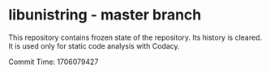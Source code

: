 # libunistring - master branch

This repository contains frozen state of the repository.
Its history is cleared. It is used only for static code
analysis with Codacy.

Commit Time: 1706079427